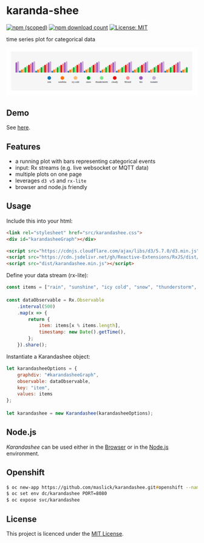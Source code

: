 # karanda-shee
[![npm (scoped)](https://img.shields.io/npm/v/@maslick/karandashee.svg)](https://www.npmjs.com/package/@maslick/karandashee)
[![npm download count](https://img.shields.io/npm/dt/@maslick/karandashee.svg)](https://npmcharts.com/compare/@maslick/karandashee?minimal=true)
[![License: MIT](https://img.shields.io/badge/License-MIT-blue.svg)](https://opensource.org/licenses/MIT)

time series plot for categorical data

![screenshot](karandashee.png)

## Demo
See [here](https://maslick.github.io/karandashee/demo/).

## Features
* a running plot with bars representing categorical events
* input: Rx streams (e.g. live websocket or MQTT data)
* multiple plots on one page
* leverages ``d3 v5`` and ``rx-lite``
* browser and node.js friendly

## Usage
Include this into your html:

```html
<link rel="stylesheet" href="src/karandashee.css">
<div id="karandasheeGraph"></div>
```

```html
<script src="https://cdnjs.cloudflare.com/ajax/libs/d3/5.7.0/d3.min.js"></script>
<script src="https://cdn.jsdelivr.net/gh/Reactive-Extensions/RxJS/dist/rx.lite.min.js"></script>
<script src="dist/karandashee.min.js"></script>
```

Define your data stream (rx-lite):
```js
const items = ["rain", "sunshine", "icy cold", "snow", "thunderstorm", "cloudy", "blizard", "hot", "tsunami"];

const dataObservable = Rx.Observable
    .interval(500)
    .map(x => {
        return {
            item: items[x % items.length],
            timestamp: new Date().getTime(),
        };
    }).share();
```

Instantiate a Karandashee object:
```js
let karandasheeOptions = {
    graphdiv: "#karandasheeGraph",
    observable: dataObservable,
    key: "item",
    values: items
};

let karandashee = new Karandashee(karandasheeOptions);
```

## Node.js
*Karandashee* can be used either in the [Browser](https://github.com/maslick/karandashee/tree/master/demo) or in the [Node.js](https://github.com/maslick/karandashee/tree/master/example) environment.


## Openshift

```zsh
$ oc new-app https://github.com/maslick/karandashee.git#openshift --name karandashee
$ oc set env dc/karandashee PORT=8080
$ oc expose svc/karandashee
```

## License

This project is licenced under the [MIT License](http://opensource.org/licenses/mit-license.html).
